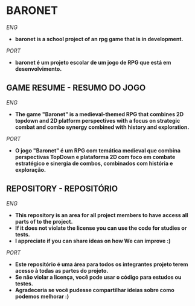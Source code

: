 # BARONET
*ENG*
- **baronet is a school project of an rpg game that is in development.**

*PORT*
- **baronet é um projeto escolar de um jogo de RPG que está em desenvolvimento.**
## GAME RESUME - RESUMO DO JOGO
*ENG*
- **The game "Baronet" is a medieval-themed RPG that combines 2D topdown and 2D platform perspectives with a focus on strategic combat and combo synergy combined with history and exploration.**

*PORT*
- **O jogo "Baronet" é um RPG com temática medieval que combina perspectivas TopDown e plataforma 2D com foco em combate estratégico e sinergia de combos, combinados com história e exploração.**
## REPOSITORY - REPOSITÓRIO
*ENG*
- **This repository is an area for all project members to have access all parts of to the project.**
- **If it does not violate the license you can use the code for studies or tests.**
- **I appreciate if you can share ideas on how We can improve :)**

*PORT*
- **Este repositório é uma área para todos os integrantes projeto terem acesso à todas as partes do projeto.**
- **Se não violar a licença, você pode usar o código para estudos ou testes.**
- **Agradeceria se você pudesse compartilhar ideias sobre como podemos melhorar :)**
